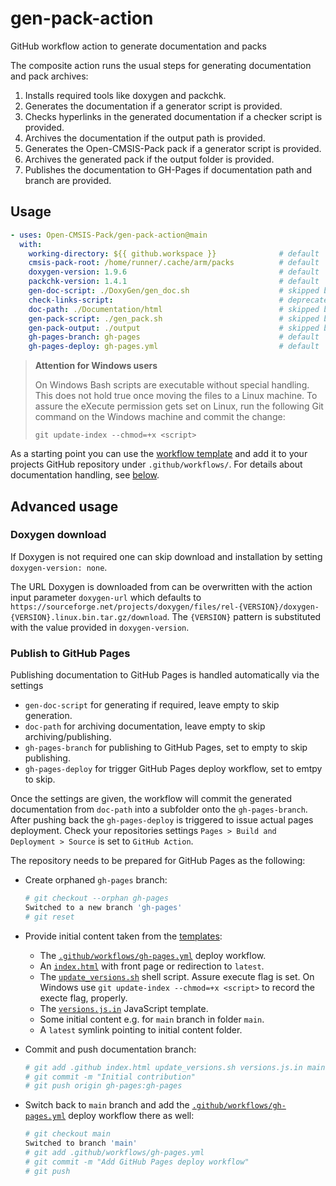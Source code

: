 # gen-pack-action

GitHub workflow action to generate documentation and packs

The composite action runs the usual steps for generating documentation
and pack archives:

1. Installs required tools like doxygen and packchk.
2. Generates the documentation if a generator script is provided.
3. Checks hyperlinks in the generated documentation if a checker script is provided.
4. Archives the documentation if the output path is provided.
5. Generates the Open-CMSIS-Pack pack if a generator script is provided.
6. Archives the generated pack if the output folder is provided.
7. Publishes the documentation to GH-Pages if documentation path and branch are provided.

## Usage

```yaml
- uses: Open-CMSIS-Pack/gen-pack-action@main
  with:
    working-directory: ${{ github.workspace }}              # default
    cmsis-pack-root: /home/runner/.cache/arm/packs          # default 
    doxygen-version: 1.9.6                                  # default
    packchk-version: 1.4.1                                  # default
    gen-doc-script: ./DoxyGen/gen_doc.sh                    # skipped by default
    check-links-script:                                     # deprecated
    doc-path: ./Documentation/html                          # skipped by default
    gen-pack-script: ./gen_pack.sh                          # skipped by default
    gen-pack-output: ./output                               # skipped by default
    gh-pages-branch: gh-pages                               # default
    gh-pages-deploy: gh-pages.yml                           # default
```

> **Attention for Windows users**
>
> On Windows Bash scripts are executable without special handling. This
> does not hold true once moving the files to a Linux machine. To assure
> the eXecute permission gets set on Linux, run the following Git command
> on the Windows machine and commit the change:
>
> `git update-index --chmod=+x <script>`

As a starting point you can use the [workflow template](workflows/pack.yml) and add it to your projects
GitHub repository under `.github/workflows/`. For details about documentation handling, see [below](#publish-to-github-pages).

## Advanced usage

### Doxygen download

If Doxygen is not required one can skip download and installation by setting `doxygen-version: none`.

The URL Doxygen is downloaded from can be overwritten with the action input parameter
`doxygen-url` which defaults to
`https://sourceforge.net/projects/doxygen/files/rel-{VERSION}/doxygen-{VERSION}.linux.bin.tar.gz/download`.
The `{VERSION}` pattern is substituted with the value provided in `doxygen-version`.

### Publish to GitHub Pages

Publishing documentation to GitHub Pages is handled automatically via the settings

- `gen-doc-script` for generating if required, leave empty to skip generation.
- `doc-path` for archiving documentation, leave empty to skip archiving/publishing.
- `gh-pages-branch` for publishing to GitHub Pages, set to empty to skip publishing.
- `gh-pages-deploy` for trigger GitHub Pages deploy workflow, set to emtpy to skip.

Once the settings are given, the workflow will commit the generated documentation from `doc-path`
into a subfolder onto the `gh-pages-branch`. After pushing back the `gh-pages-deploy` is triggered
to issue actual pages deployment. Check your repositories settings `Pages > Build and Deployment > Source`
is set to `GitHub Action`.

The repository needs to be prepared for GitHub Pages as the following:

- Create orphaned `gh-pages` branch:

  ```sh
  # git checkout --orphan gh-pages
  Switched to a new branch 'gh-pages'
  # git reset
  ```

- Provide initial content taken from the [templates](workflows/):
  - The [`.github/workflows/gh-pages.yml`](workflows/gh-pages.yml) deploy workflow.
  - An [`index.html`](publish-doc/index.html) with front page or redirection to `latest`.
  - The [`update_versions.sh`](publish-doc/update_versions.sh) shell script.
    Assure execute flag is set. On Windows use `git update-index --chmod=+x <script>` to record the execte flag, properly.
  - The [`versions.js.in`](publish-doc/version.js.in) JavaScript template.
  - Some initial content e.g. for `main` branch in folder `main`.
  - A `latest` symlink pointing to initial content folder.
- Commit and push documentation branch:

  ```sh
  # git add .github index.html update_versions.sh versions.js.in main latest
  # git commit -m "Initial contribution"
  # git push origin gh-pages:gh-pages
  ```

- Switch back to `main` branch and add the [`.github/workflows/gh-pages.yml`](workflows/gh-pages.yml) deploy workflow there as well:

  ```sh
  # git checkout main
  Switched to branch 'main'
  # git add .github/workflows/gh-pages.yml
  # git commit -m "Add GitHub Pages deploy workflow"
  # git push
  ```
